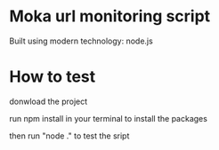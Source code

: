 # Moka url monitoring script

Built using modern technology: node.js 


# How to test

donwload the project

run npm install in your terminal to install the packages

then run "node ." to test the sript